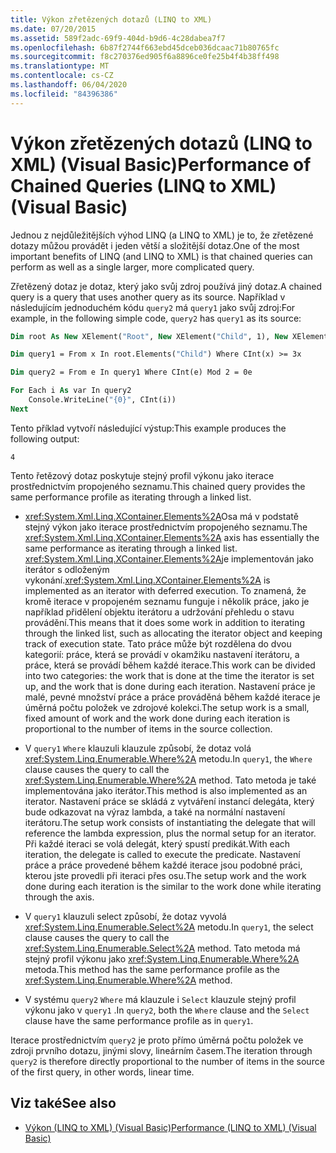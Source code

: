 ```yaml
---
title: Výkon zřetězených dotazů (LINQ to XML)
ms.date: 07/20/2015
ms.assetid: 589f2adc-69f9-404d-b9d6-4c28dabea7f7
ms.openlocfilehash: 6b87f2744f663ebd45dceb036dcaac71b80765fc
ms.sourcegitcommit: f8c270376ed905f6a8896ce0fe25b4f4b38ff498
ms.translationtype: MT
ms.contentlocale: cs-CZ
ms.lasthandoff: 06/04/2020
ms.locfileid: "84396386"
---
```

# <a name="performance-of-chained-queries-linq-to-xml-visual-basic"></a><span data-ttu-id="8a6a1-102">Výkon zřetězených dotazů (LINQ to XML) (Visual Basic)</span><span class="sxs-lookup"><span data-stu-id="8a6a1-102">Performance of Chained Queries (LINQ to XML) (Visual Basic)</span></span>

<span data-ttu-id="8a6a1-103">Jednou z nejdůležitějších výhod LINQ (a LINQ to XML) je to, že zřetězené dotazy můžou provádět i jeden větší a složitější dotaz.</span><span class="sxs-lookup"><span data-stu-id="8a6a1-103">One of the most important benefits of LINQ (and LINQ to XML) is that chained queries can perform as well as a single larger, more complicated query.</span></span>

<span data-ttu-id="8a6a1-104">Zřetězený dotaz je dotaz, který jako svůj zdroj používá jiný dotaz.</span><span class="sxs-lookup"><span data-stu-id="8a6a1-104">A chained query is a query that uses another query as its source.</span></span> <span data-ttu-id="8a6a1-105">Například v následujícím jednoduchém kódu `query2` má `query1` jako svůj zdroj:</span><span class="sxs-lookup"><span data-stu-id="8a6a1-105">For example, in the following simple code, `query2` has `query1` as its source:</span></span>

```vb
Dim root As New XElement("Root", New XElement("Child", 1), New XElement("Child", 2), New XElement("Child", 3), New XElement("Child", 4))

Dim query1 = From x In root.Elements("Child") Where CInt(x) >= 3x

Dim query2 = From e In query1 Where CInt(e) Mod 2 = 0e

For Each i As var In query2
    Console.WriteLine("{0}", CInt(i))
Next
```

<span data-ttu-id="8a6a1-106">Tento příklad vytvoří následující výstup:</span><span class="sxs-lookup"><span data-stu-id="8a6a1-106">This example produces the following output:</span></span>

```console
4
```

<span data-ttu-id="8a6a1-107">Tento řetězový dotaz poskytuje stejný profil výkonu jako iterace prostřednictvím propojeného seznamu.</span><span class="sxs-lookup"><span data-stu-id="8a6a1-107">This chained query provides the same performance profile as iterating through a linked list.</span></span>

- <span data-ttu-id="8a6a1-108"><xref:System.Xml.Linq.XContainer.Elements%2A>Osa má v podstatě stejný výkon jako iterace prostřednictvím propojeného seznamu.</span><span class="sxs-lookup"><span data-stu-id="8a6a1-108">The <xref:System.Xml.Linq.XContainer.Elements%2A> axis has essentially the same performance as iterating through a linked list.</span></span> <span data-ttu-id="8a6a1-109"><xref:System.Xml.Linq.XContainer.Elements%2A>je implementován jako iterátor s odloženým vykonání.</span><span class="sxs-lookup"><span data-stu-id="8a6a1-109"><xref:System.Xml.Linq.XContainer.Elements%2A> is implemented as an iterator with deferred execution.</span></span> <span data-ttu-id="8a6a1-110">To znamená, že kromě iterace v propojeném seznamu funguje i několik práce, jako je například přidělení objektu iterátoru a udržování přehledu o stavu provádění.</span><span class="sxs-lookup"><span data-stu-id="8a6a1-110">This means that it does some work in addition to iterating through the linked list, such as allocating the iterator object and keeping track of execution state.</span></span> <span data-ttu-id="8a6a1-111">Tato práce může být rozdělena do dvou kategorií: práce, která se provádí v okamžiku nastavení iterátoru, a práce, která se provádí během každé iterace.</span><span class="sxs-lookup"><span data-stu-id="8a6a1-111">This work can be divided into two categories: the work that is done at the time the iterator is set up, and the work that is done during each iteration.</span></span> <span data-ttu-id="8a6a1-112">Nastavení práce je malé, pevné množství práce a práce prováděná během každé iterace je úměrná počtu položek ve zdrojové kolekci.</span><span class="sxs-lookup"><span data-stu-id="8a6a1-112">The setup work is a small, fixed amount of work and the work done during each iteration is proportional to the number of items in the source collection.</span></span>

- <span data-ttu-id="8a6a1-113">V `query1` `Where` klauzuli klauzule způsobí, že dotaz volá <xref:System.Linq.Enumerable.Where%2A> metodu.</span><span class="sxs-lookup"><span data-stu-id="8a6a1-113">In `query1`, the `Where` clause causes the query to call the <xref:System.Linq.Enumerable.Where%2A> method.</span></span> <span data-ttu-id="8a6a1-114">Tato metoda je také implementována jako iterátor.</span><span class="sxs-lookup"><span data-stu-id="8a6a1-114">This method is also implemented as an iterator.</span></span> <span data-ttu-id="8a6a1-115">Nastavení práce se skládá z vytváření instancí delegáta, který bude odkazovat na výraz lambda, a také na normální nastavení iterátoru.</span><span class="sxs-lookup"><span data-stu-id="8a6a1-115">The setup work consists of instantiating the delegate that will reference the lambda expression, plus the normal setup for an iterator.</span></span> <span data-ttu-id="8a6a1-116">Při každé iteraci se volá delegát, který spustí predikát.</span><span class="sxs-lookup"><span data-stu-id="8a6a1-116">With each iteration, the delegate is called to execute the predicate.</span></span> <span data-ttu-id="8a6a1-117">Nastavení práce a práce provedené během každé iterace jsou podobné práci, kterou jste provedli při iteraci přes osu.</span><span class="sxs-lookup"><span data-stu-id="8a6a1-117">The setup work and the work done during each iteration is the similar to the work done while iterating through the axis.</span></span>

- <span data-ttu-id="8a6a1-118">V `query1` klauzuli select způsobí, že dotaz vyvolá <xref:System.Linq.Enumerable.Select%2A> metodu.</span><span class="sxs-lookup"><span data-stu-id="8a6a1-118">In `query1`, the select clause causes the query to call the <xref:System.Linq.Enumerable.Select%2A> method.</span></span> <span data-ttu-id="8a6a1-119">Tato metoda má stejný profil výkonu jako <xref:System.Linq.Enumerable.Where%2A> metoda.</span><span class="sxs-lookup"><span data-stu-id="8a6a1-119">This method has the same performance profile as the <xref:System.Linq.Enumerable.Where%2A> method.</span></span>

- <span data-ttu-id="8a6a1-120">V systému `query2` `Where` má klauzule i `Select` klauzule stejný profil výkonu jako v `query1` .</span><span class="sxs-lookup"><span data-stu-id="8a6a1-120">In `query2`, both the `Where` clause and the `Select` clause have the same performance profile as in `query1`.</span></span>

 <span data-ttu-id="8a6a1-121">Iterace prostřednictvím `query2` je proto přímo úměrná počtu položek ve zdroji prvního dotazu, jinými slovy, lineárním časem.</span><span class="sxs-lookup"><span data-stu-id="8a6a1-121">The iteration through `query2` is therefore directly proportional to the number of items in the source of the first query, in other words, linear time.</span></span>

## <a name="see-also"></a><span data-ttu-id="8a6a1-122">Viz také</span><span class="sxs-lookup"><span data-stu-id="8a6a1-122">See also</span></span>

- [<span data-ttu-id="8a6a1-123">Výkon (LINQ to XML) (Visual Basic)</span><span class="sxs-lookup"><span data-stu-id="8a6a1-123">Performance (LINQ to XML) (Visual Basic)</span></span>](performance-linq-to-xml.md)
